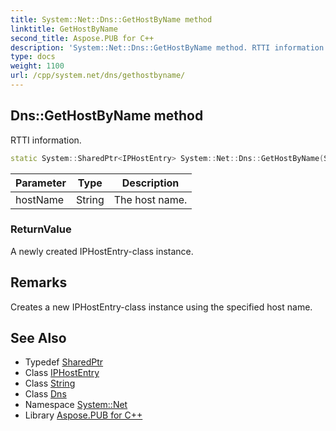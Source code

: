 ```yaml
---
title: System::Net::Dns::GetHostByName method
linktitle: GetHostByName
second_title: Aspose.PUB for C++
description: 'System::Net::Dns::GetHostByName method. RTTI information in C++.'
type: docs
weight: 1100
url: /cpp/system.net/dns/gethostbyname/
---
```

## Dns::GetHostByName method


RTTI information.

```cpp
static System::SharedPtr<IPHostEntry> System::Net::Dns::GetHostByName(String hostName)
```


| Parameter | Type | Description |
| --- | --- | --- |
| hostName | String | The host name. |

### ReturnValue

A newly created IPHostEntry-class instance.
## Remarks


Creates a new IPHostEntry-class instance using the specified host name. 
## See Also

* Typedef [SharedPtr](../../../system/sharedptr/)
* Class [IPHostEntry](../../iphostentry/)
* Class [String](../../../system/string/)
* Class [Dns](../)
* Namespace [System::Net](../../)
* Library [Aspose.PUB for C++](../../../)
